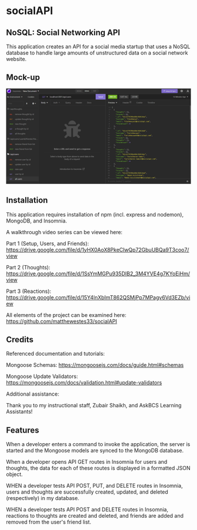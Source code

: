 # socialAPI
## NoSQL: Social Networking API

This application creates an API for a social media startup that uses a NoSQL database to handle large amounts of unstructured data on a social network website.

## Mock-up

![Insomnia screenshot.](./images/insomnia.jpg)

## Installation

This application requires installation of npm (incl. express and nodemon), MongoDB, and Insomnia. 

A walkthrough video series can be viewed here: 

Part 1 (Setup, Users, and Friends): https://drive.google.com/file/d/1yHX0AoX8PkeClwQp72GbuUBQa9T3coo7/view

Part 2 (Thoughts): https://drive.google.com/file/d/1SsYmMGPu935DIB2_3M4YVE4g7KYoEiHm/view

Part 3 (Reactions): https://drive.google.com/file/d/15Y4lnXbImT862QSMjPp7MPagv6Vd3EZb/view

All elements of the project can be examined here: https://github.com/matthewestes33/socialAPI 

## Credits

Referenced documentation and tutorials:

Mongoose Schemas: https://mongoosejs.com/docs/guide.html#schemas

Mongoose Update Validators: https://mongoosejs.com/docs/validation.html#update-validators

Additional assistance:

Thank you to my instructional staff, Zubair Shaikh, and AskBCS Learning Assistants!

## Features

When a developer enters a command to invoke the application, the server is started and the Mongoose models are synced to the MongoDB database.

When a developer opens API GET routes in Insomnia for users and thoughts, the data for each of these routes is displayed in a formatted JSON object.

WHEN a developer tests API POST, PUT, and DELETE routes in Insomnia, users and thoughts are successfully created, updated, and deleted (respectively) in my database.

WHEN a developer tests API POST and DELETE routes in Insomnia, reactions to thoughts are created and deleted, and friends are added and removed from the user's friend list.
